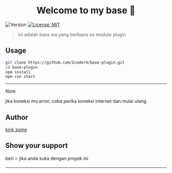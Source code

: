 <h1 align="center">Welcome to my base 👋</h1>
<p>
  <img alt="Version" src="https://img.shields.io/badge/version-1.0.0-blue.svg?cacheSeconds=2592000" />
  <a href="#" target="_blank">
    <img alt="License: MIT" src="https://img.shields.io/badge/License-MIT-yellow.svg" />
  </a>
</p>


> ini adalah base wa yang berbasis es module plugin

<!-- ## Install -->

<!-- ```sh
git clone https://github.com/Zcoder4/base-plugin.git
``` -->

## Usage

```sh
git clone https://github.com/Zcoder4/base-plugin.git
cd base-plugin
npm install
npm run start
```
*** 
> [!NOTE]
> jika koneksi mu error, coba perika koneksi internet dan mulai ulang.

## Author
[kink zome](https://github.com/Zcoder4)
## Show your support

beri ⭐ jika anda suka dengan proyek ini

***
